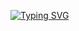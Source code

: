 [![Typing SVG](https://readme-typing-svg.herokuapp.com?font=Fira+Code&size=28&pause=1000&width=435&lines=+Python+-+import+%26+modules)](https://git.io/typing-svg)
